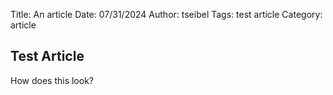 Title: An article
Date: 07/31/2024
Author: tseibel
Tags: test article
Category: article

## Test Article
How does this look?

